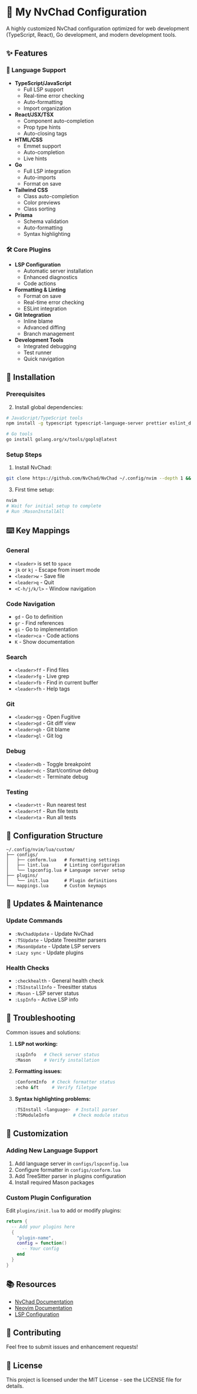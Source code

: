# 🚀 My NvChad Configuration

A highly customized NvChad configuration optimized for web development (TypeScript, React), Go development, and modern development tools.

## ✨ Features

### 📝 Language Support

- **TypeScript/JavaScript**
  - Full LSP support
  - Real-time error checking
  - Auto-formatting
  - Import organization
- **React/JSX/TSX**
  - Component auto-completion
  - Prop type hints
  - Auto-closing tags
- **HTML/CSS**
  - Emmet support
  - Auto-completion
  - Live hints
- **Go**
  - Full LSP integration
  - Auto-imports
  - Format on save
- **Tailwind CSS**
  - Class auto-completion
  - Color previews
  - Class sorting
- **Prisma**
  - Schema validation
  - Auto-formatting
  - Syntax highlighting

### 🛠️ Core Plugins

- **LSP Configuration**
  - Automatic server installation
  - Enhanced diagnostics
  - Code actions
- **Formatting & Linting**
  - Format on save
  - Real-time error checking
  - ESLint integration
- **Git Integration**
  - Inline blame
  - Advanced diffing
  - Branch management
- **Development Tools**
  - Integrated debugging
  - Test runner
  - Quick navigation

## 🔧 Installation

### Prerequisites

2. Install global dependencies:

```bash
# JavaScript/TypeScript tools
npm install -g typescript typescript-language-server prettier eslint_d

# Go tools
go install golang.org/x/tools/gopls@latest
```

### Setup Steps

1. Install NvChad:

```bash
git clone https://github.com/NvChad/NvChad ~/.config/nvim --depth 1 && nvim
```

3. First time setup:

```bash
nvim
# Wait for initial setup to complete
# Run :MasonInstallAll
```

## ⌨️ Key Mappings

### General

- `<leader>` is set to `space`
- `jk` or `kj` - Escape from insert mode
- `<leader>w` - Save file
- `<leader>q` - Quit
- `<C-h/j/k/l>` - Window navigation

### Code Navigation

- `gd` - Go to definition
- `gr` - Find references
- `gi` - Go to implementation
- `<leader>ca` - Code actions
- `K` - Show documentation

### Search

- `<leader>ff` - Find files
- `<leader>fg` - Live grep
- `<leader>fb` - Find in current buffer
- `<leader>fh` - Help tags

### Git

- `<leader>gg` - Open Fugitive
- `<leader>gd` - Git diff view
- `<leader>gb` - Git blame
- `<leader>gl` - Git log

### Debug

- `<leader>db` - Toggle breakpoint
- `<leader>dc` - Start/continue debug
- `<leader>dt` - Terminate debug

### Testing

- `<leader>tt` - Run nearest test
- `<leader>tf` - Run file tests
- `<leader>ta` - Run all tests

## 📁 Configuration Structure

```
~/.config/nvim/lua/custom/
├── configs/
│   ├── conform.lua   # Formatting settings
│   ├── lint.lua      # Linting configuration
│   └── lspconfig.lua # Language server setup
├── plugins/
│   └── init.lua      # Plugin definitions
└── mappings.lua      # Custom keymaps
```

## 🔄 Updates & Maintenance

### Update Commands

- `:NvChadUpdate` - Update NvChad
- `:TSUpdate` - Update Treesitter parsers
- `:MasonUpdate` - Update LSP servers
- `:Lazy sync` - Update plugins

### Health Checks

- `:checkhealth` - General health check
- `:TSInstallInfo` - Treesitter status
- `:Mason` - LSP server status
- `:LspInfo` - Active LSP info

## 🐛 Troubleshooting

Common issues and solutions:

1. **LSP not working:**

   ```bash
   :LspInfo   # Check server status
   :Mason     # Verify installation
   ```

2. **Formatting issues:**

   ```bash
   :ConformInfo  # Check formatter status
   :echo &ft     # Verify filetype
   ```

3. **Syntax highlighting problems:**
   ```bash
   :TSInstall <language>  # Install parser
   :TSModuleInfo         # Check module status
   ```

## 🎨 Customization

### Adding New Language Support

1. Add language server in `configs/lspconfig.lua`
2. Configure formatter in `configs/conform.lua`
3. Add TreeSitter parser in plugins configuration
4. Install required Mason packages

### Custom Plugin Configuration

Edit `plugins/init.lua` to add or modify plugins:

```lua
return {
  -- Add your plugins here
  {
    "plugin-name",
    config = function()
      -- Your config
    end
  }
}
```

## 📚 Resources

- [NvChad Documentation](https://nvchad.com/)
- [Neovim Documentation](https://neovim.io/doc/)
- [LSP Configuration](https://github.com/neovim/nvim-lspconfig/blob/master/doc/server_configurations.md)

## 🤝 Contributing

Feel free to submit issues and enhancement requests!

## 📝 License

This project is licensed under the MIT License - see the LICENSE file for details.
